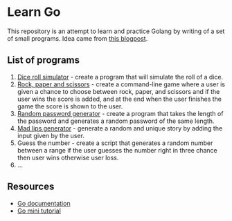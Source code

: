 # Learn Go

This repository is an attempt to learn and practice Golang by writing of a set of small programs. Idea came from [this blogpost](https://levelup.gitconnected.com/21-python-mini-projects-with-codes-c4126e4131e4).

## List of programs

1. [Dice roll simulator](./01_dice_roll_simulator/dice_roll.go) - create a program that will simulate the roll of a dice.
2. [Rock, paper and scissors](./02_rock_paper_scissors/rock_paper_scissors.go) - create a command-line game where a user is given a chance to choose between rock, paper, and scissors and if the user wins the score is added, and at the end when the user finishes the game the score is shown to the user.
3. [Random password generator](./03_random_password_generator/random_password_generator.go) - create a program that takes the length of the password and generates a random password of the same length.
4. [Mad lips generator](./04_mad_lips_generator/mad_lips_generator.go) - generate a random and unique story by adding the input given by the user.
5. Guess the number - create a script that generates a random number between a range if the user guesses the number right in three chance then user wins otherwise user loss.
6. ...

## Resources

* [Go documentation](https://golang.org/doc/)
* [Go mini tutorial](https://medium.com/better-programming/go-4f365468dbd5)
